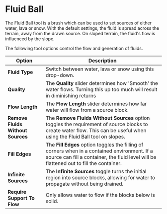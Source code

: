 # Fluid Ball

The Fluid Ball tool is a brush which can be used to set sources of either water, lava or snow. With the default settings, the fluid is spread across the terrain, away from the drawn source. On sloped terrain, the fluid's flow is influenced by the slope.

The following tool options control the flow and generation of fluids.

| Option                            | Description                                                                                                                                                                              |
| --------------------------------- | ---------------------------------------------------------------------------------------------------------------------------------------------------------------------------------------- |
| **Fluid Type**                    | Switch between water, lava or snow using this drop-down.                                                                                                                                 |
| **Quality**                       | The **Quality** slider determines how 'Smooth' the water flows. Turning this up too much will result in diminishing returns                                                              |
| **Flow Length**                   | The **Flow Length** slider determines how far water will flow from a source block.                                                                                                       |
| **Remove Fluids Without Sources** | The **Remove Fluids Without Sources** option toggles the requirement of source blocks to create water flow. This can be useful when using the Fluid Ball tool on slopes.                 |
| **Fill Edges**                    | The **Fill Edges** option toggles the filling of corners when in a contained environment. If a source can fill a container, the fluid level will be flattened out to fill the container. |
| **Infinite Sources**              | The **Infinite Sources** toggle turns the initial region into source blocks, allowing for water to propagate without being drained.                                                      |
| **Require Support To Flow**       | Only allows water to flow if the blocks below is solid.                                                                                                                                  |